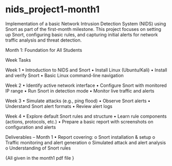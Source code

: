 # nids_project1-month1
Implementation of a basic Network Intrusion Detection System (NIDS) using Snort as part of the first-month milestone. This project focuses on setting up Snort, configuring basic rules, and capturing initial alerts for network traffic analysis and threat detection.

Month 1: Foundation for All Students

Week Tasks

Week 1
• Introduction to NIDS and Snort
• Install Linux (Ubuntu/Kali)
• Install and verify Snort
• Basic Linux command-line navigation

Week 2
• Identify active network interface
• Configure Snort with monitored IP range
• Run Snort in detection mode
• Monitor live traffic and alerts

Week 3
• Simulate attacks (e.g., ping flood)
• Observe Snort alerts
• Understand Snort alert formats
• Review alert logs

Week 4
• Explore default Snort rules and structure
• Learn rule components (actions, protocols, etc.)
• Prepare a basic report with screenshots on configuration
and alerts

Deliverables – Month 1
• Report covering:
o Snort installation & setup
o Traffic monitoring and alert generation
o Simulated attack and alert analysis
o Understanding of Snort rules

{All given in the month1 pdf file }
